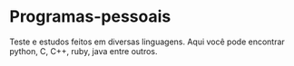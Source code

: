 # Programas-pessoais
Teste e estudos feitos em diversas linguagens. Aqui você pode encontrar python, C, C++, ruby, java entre outros.
